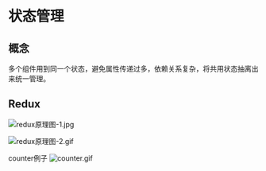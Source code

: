 # 状态管理

## 概念
多个组件用到同一个状态，避免属性传递过多，依赖关系复杂，将共用状态抽离出来统一管理。



## Redux
![redux原理图-1.jpg](https://s2.loli.net/2022/05/14/xo1ikb32BJetHqn.png)

![redux原理图-2.gif](https://s2.loli.net/2022/05/14/y81ZYCbcBOp9L7G.gif)

counter例子
![counter.gif](https://s2.loli.net/2022/05/14/ueVz8i4BmoAZOt2.gif)